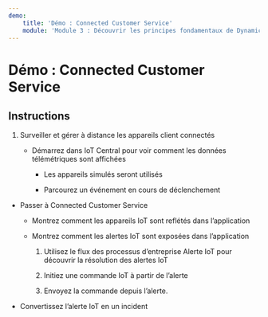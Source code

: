 ```yaml
---
demo:
    title: 'Démo : Connected Customer Service'
    module: 'Module 3 : Découvrir les principes fondamentaux de Dynamics 365 Customer Service'
---
```


# Démo : Connected Customer Service

## Instructions

1. Surveiller et gérer à distance les appareils client connectés

	- Démarrez dans IoT Central pour voir comment les données télémétriques sont affichées

		- Les appareils simulés seront utilisés

		- Parcourez un événement en cours de déclenchement

- Passer à Connected Customer Service 

	- Montrez comment les appareils IoT sont reflétés dans l’application

	- Montrez comment les alertes IoT sont exposées dans l’application

		1. Utilisez le flux des processus d’entreprise Alerte IoT pour découvrir la résolution des alertes IoT

		2. Initiez une commande IoT à partir de l’alerte

		3. Envoyez la commande depuis l’alerte. 

- Convertissez l’alerte IoT en un incident

